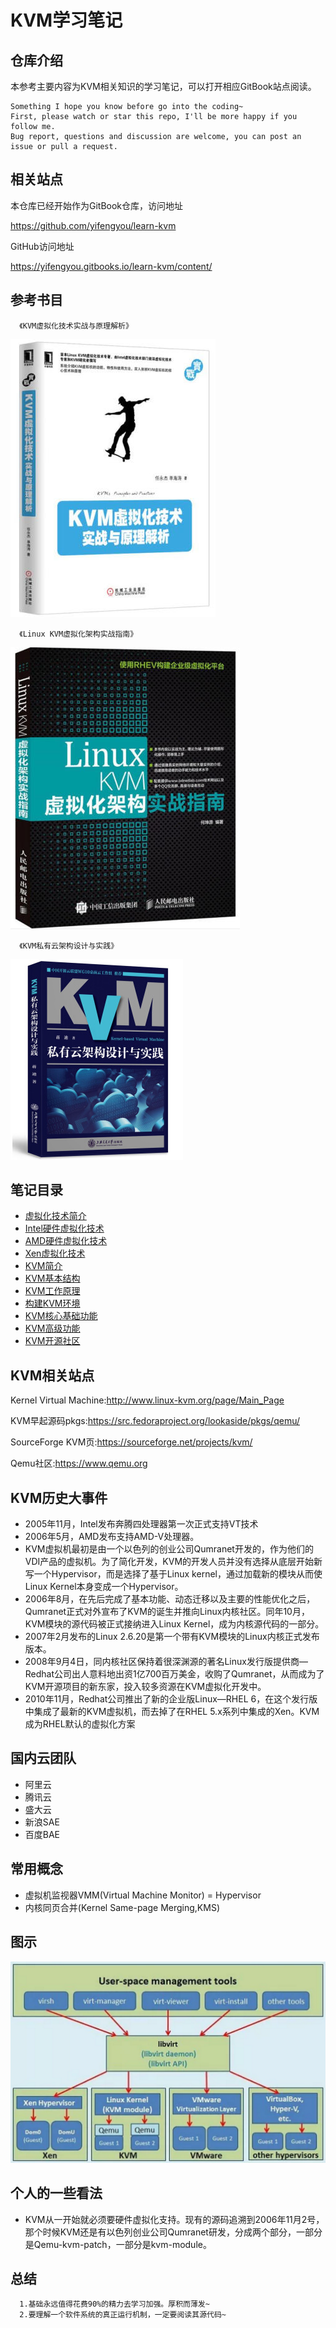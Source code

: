 # KVM学习笔记

## 仓库介绍

本参考主要内容为KVM相关知识的学习笔记，可以打开相应GitBook站点阅读。

```
Something I hope you know before go into the coding~
First, please watch or star this repo, I'll be more happy if you follow me.
Bug report, questions and discussion are welcome, you can post an issue or pull a request.
```

## 相关站点


本仓库已经开始作为GitBook仓库，访问地址

https://github.com/yifengyou/learn-kvm

GitHub访问地址

https://yifengyou.gitbooks.io/learn-kvm/content/


## 参考书目

      《KVM虚拟化技术实战与原理解析》

![1529509835592.png](image/1529509835592.png)


      《Linux KVM虚拟化架构实战指南》

![1529509870689.png](image/1529509870689.png)

      《KVM私有云架构设计与实践》

![1529509896727.png](image/1529509896727.png)

## 笔记目录

* [虚拟化技术简介](docs/虚拟化技术简介/虚拟化技术简介.md)
* [Intel硬件虚拟化技术](docs/Intel硬件虚拟化技术/Intel硬件虚拟化技术.md)
* [AMD硬件虚拟化技术](docs/AMD硬件虚拟化技术/AMD硬件虚拟化技术.md)
* [Xen虚拟化技术](docs/Xen虚拟化技术/Xen虚拟化技术.md)
* [KVM简介](docs/KVM简介/KVM简介.md)
* [KVM基本结构](docs/KVM基本结构/KVM基本结构.md)
* [KVM工作原理](docs/KVM工作原理/KVM工作原理.md)
* [构建KVM环境](docs/构建KVM环境/构建KVM环境.md)
* [KVM核心基础功能](docs/KVM核心基础功能/KVM核心基础功能.md)
* [KVM高级功能](docs/KVM高级功能/KVM高级功能.md)
* [KVM开源社区](docs/KVM开源社区/KVM开源社区.md)

## KVM相关站点

Kernel Virtual Machine:<http://www.linux-kvm.org/page/Main_Page>

KVM早起源码pkgs:<https://src.fedoraproject.org/lookaside/pkgs/qemu/>

SourceForge KVM页:<https://sourceforge.net/projects/kvm/>

Qemu社区:<https://www.qemu.org>

## KVM历史大事件

* 2005年11月，Intel发布奔腾四处理器第一次正式支持VT技术
* 2006年5月，AMD发布支持AMD-V处理器。
* KVM虚拟机最初是由一个以色列的创业公司Qumranet开发的，作为他们的VDI产品的虚拟机。为了简化开发，KVM的开发人员并没有选择从底层开始新写一个Hypervisor，而是选择了基于Linux kernel，通过加载新的模块从而使Linux Kernel本身变成一个Hypervisor。
* 2006年8月，在先后完成了基本功能、动态迁移以及主要的性能优化之后，Qumranet正式对外宣布了KVM的诞生并推向Linux内核社区。同年10月，KVM模块的源代码被正式接纳进入Linux Kernel，成为内核源代码的一部分。
* 2007年2月发布的Linux 2.6.20是第一个带有KVM模块的Linux内核正式发布版本。
* 2008年9月4日，同内核社区保持着很深渊源的著名Linux发行版提供商—Redhat公司出人意料地出资1亿700百万美金，收购了Qumranet，从而成为了KVM开源项目的新东家，投入较多资源在KVM虚拟化开发中。
* 2010年11月，Redhat公司推出了新的企业版Linux—RHEL 6，在这个发行版中集成了最新的KVM虚拟机，而去掉了在RHEL 5.x系列中集成的Xen。KVM成为RHEL默认的虚拟化方案


## 国内云团队

* 阿里云
* 腾讯云
* 盛大云
* 新浪SAE
* 百度BAE

## 常用概念

* 虚拟机监视器VMM(Virtual Machine Monitor) = Hypervisor
* 内核同页合并(Kernel Same-page Merging,KMS)


## 图示

![1531909971346.png](image/1531909971346.png)




## 个人的一些看法

* KVM从一开始就必须要硬件虚拟化支持。现有的源码追溯到2006年11月2号，那个时候KVM还是有以色列创业公司Qumranet研发，分成两个部分，一部分是Qemu-kvm-patch，一部分是kvm-module。

## 总结

```
  1.基础永远值得花费90%的精力去学习加强。厚积而薄发~
  2.要理解一个软件系统的真正运行机制，一定要阅读其源代码~
```
